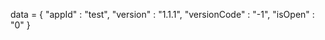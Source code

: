 <span id = 'versionData'>data = {
"appId" : "test",
"version" : "1.1.1",
"versionCode" : "-1",
"isOpen" : "0"
}</span>
